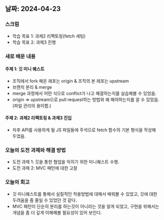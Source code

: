 ## 날짜: 2024-04-23

### 스크럼
- 학습 목표 1: 과제2 리팩토링(fetch 세팅)
- 학습 목표 2: 과제3 진행

### 새로 배운 내용
#### 주제 1: 깃 미니 퀘스트
- 조직에서 fork 해온 레포는 origin & 조직의 본 레포는 upstream
- 브랜치 분리 & merge
- merge 과정에서 어떤 식으로 conflict가 나고 해결하는지를 실습해볼 수 있었음.
- origin => upstream으로 pull request하는 방법와 왜 해야하는지를 알 수 있었음. (파일 관리의 용이함.)

#### 주제 2: 과제2 리팩토링 & 과제3 진입
- 차후 API를 사용하게 될 JS 파일들에 주석으로 fetch 함수의 기본 형식을 작성해 두었음.


### 오늘의 도전 과제와 해결 방법
- 도전 과제 1: 깃을 통한 협업을 익히기 위한 미니퀘스트 수행.
- 도전 과제 2: MVC 패턴에 대한 고찰

### 오늘의 회고
- 깃 미니퀘스트를 통해서 실질적인 적용방법에 대해서 배워볼 수 있었고, 깃에 대한 두려움을 좀 줄일 수 있었던 것 같다.
- MVC 패턴이 단순히 분리를 하는것이 아니라는 것을 알게 되었고, 구현을 위해서는 개념을 좀 더 깊게 이해해볼 필요성이 있어 보인다.

